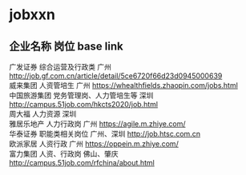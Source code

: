 # jobxxn
## 企业名称               岗位                base                link       
广发证券         综合运营及行政类          广州                  http://job.gf.com.cn/article/detail/5ce6720f66d23d0945000639       
威来集团          人资管培生               广州                 https://whealthfields.zhaopin.com/jobs.html        
中国旅游集团       党务管理岗、人力管培生等   深圳                http://campus.51job.com/hkcts2020/job.html      
周大福             人力资源                  深圳                        
雅居乐地产          人力行政岗              广州                https://agile.m.zhiye.com/        
华泰证券            职能类相关岗位         广州、深圳             http://job.htsc.com.cn        
欧派家居            人资行政                广州                  https://oppein.m.zhiye.com/       
富力集团            人资、行政岗            佛山、肇庆             http://campus.51job.com/rfchina/about.html        

  
  
  
